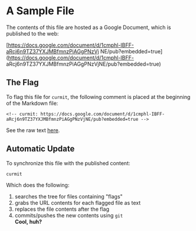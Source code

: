 <!-- curmit: https://docs.google.com/document/d/1cmphl-IBFF-aRcj6n9TZ37YXJMBfmnzPiAGgPNzVjNE/pub?embedded=true -->



# A Sample File

The contents of this file are hosted as a Google Document, which is published
to the web:

[https://docs.google.com/document/d/1cmphl-IBFF-aRcj6n9TZ37YXJMBfmnzPiAGgPNzVj
NE/pub?embedded=true](https://docs.google.com/document/d/1cmphl-IBFF-
aRcj6n9TZ37YXJMBfmnzPiAGgPNzVjNE/pub?embedded=true)

## The Flag

To flag this file for `curmit`, the following comment is placed at the
beginning of the Markdown file:

    <!-- curmit: https://docs.google.com/document/d/1cmphl-IBFF-aRcj6n9TZ37YXJMBfmnzPiAGgPNzVjNE/pub?embedded=true -->  
See the raw text
[here](https://raw2.github.com/jacebrowning/curmit/master/docs/sample.md).

## Automatic Update

To synchronize this file with the published content:

    curmit  
Which does the following:

 1. searches the tree for files containing "flags"  
 2. grabs the URL contents for each flagged file as text  
 3. replaces the file contents after the flag  
 3. commits/pushes the new contents using `git`  
**Cool, huh?**
